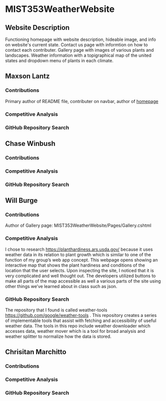 # MIST353WeatherWebsite

## Website Description
Functioning homepage with website description, hideable image, and info on website's current state. Contact us page with informtion on how to contact each contributer. Gallery page with images of various plants and landscapes. Weather information with a topigraphical map of the united states and dropdown menu of plants in each climate.

## Maxson Lantz
### Contributions
Primary author of README file, contributer on navbar, author of [homepage](https://github.com/clwinbush/MIST353WeatherWebsiteWinbush/blob/c8cb13467b50478d03a15afd7cb64f5bed9a4296/MIST353WeatherWebsite/Pages/Index.cshtml)
### Competitive Analysis

### GitHub Repository Search


## Chase Winbush
### Contributions

### Competitive Analysis

### GitHub Repository Search


## Will Burge
### Contributions
Author of Gallery page: MIST353WeatherWebsite/Pages/Gallery.cshtml
### Competitive Analysis
I chose to research https://planthardiness.ars.usda.gov/ because it uses weather data in its relation to plant growth which is similar to one of the function of my group’s web app concept. This webpage opens showing an interactive map that shows the plant hardiness and conditions of the location that the user selects. Upon inspecting the site, I noticed that it is very complicated and well thought out. The developers utilized buttons to make all parts of the map accessible as well a various parts of the site using other things we’ve learned about in class such as json.
### GitHub Repository Search
The repository that I found is called weather-tools https://github.com/google/weather-tools . This repository creates a series of implementable tools that assist with fetching and accessibility of useful weather data. The tools in this repo include weather downloader which accesses data, weather mover which is a tool for broad analysis and weather splitter to normalize how the data is stored.

## Chrisitan Marchitto
### Contributions

### Competitive Analysis

### GitHub Repository Search
